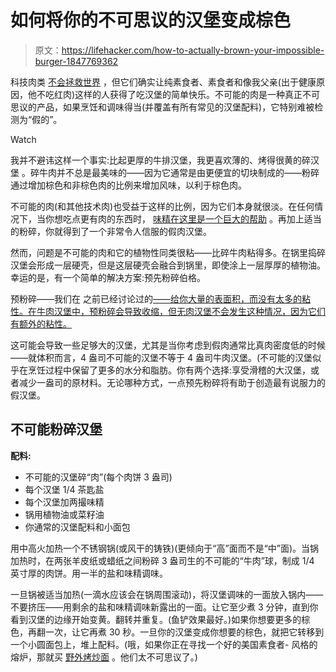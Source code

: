 # 如何将你的不可思议的汉堡变成棕色

> 原文：<https://lifehacker.com/how-to-actually-brown-your-impossible-burger-1847769362>

科技肉类 [不会拯救世界](https://www.wnycstudios.org/podcasts/otm/segments/fake-meat-really-future-on-the-media) ，但它们确实让纯素食者、素食者和像我父亲(出于健康原因，他不吃红肉)这样的人获得了吃汉堡的简单快乐。不可能的肉是一种真正不可思议的产品，如果烹饪和调味得当(并覆盖有所有常见的汉堡配料)，它特别难被检测为“假的”。

Watch

我并不避讳这样一个事实:比起更厚的牛排汉堡，我更喜欢薄的、烤得很黄的碎汉堡 。碎牛肉并不总是最美味的——因为它通常是由更便宜的切块制成的——粉碎通过增加棕色和非棕色肉的比例来增加风味，以利于棕色肉。

不可能的肉(和其他技术肉)也受益于这样的比例，因为它们本身就很淡。在任何情况下，当你想吃点更有肉的东西时， [味精在这里是一个巨大的帮助](https://lifehacker.com/how-to-make-fake-meat-taste-meatier-1844841522) 。再加上适当的粉碎，你就得到了一个非常令人信服的假肉汉堡。

然而，问题是不可能的肉和它的植物性同类很粘——比碎牛肉粘得多。在锅里捣碎汉堡会形成一层硬壳，但是这层硬壳会融合到锅里，即使涂上一层厚厚的植物油。幸运的是，有一个简单的解决方案:预先粉碎伯格。

预粉碎——我们在 之前已经讨论过的[——给你大量的表面积，而没有太多的粘性。在牛肉汉堡中，预粉碎会导致收缩，但无肉汉堡不会发生这种情况，因为它们有额外的粘性。](https://lifehacker.com/why-you-should-pre-smash-your-burgers-1832966230)

这可能会导致一些足够大的汉堡，尤其是当你考虑到假肉通常比真肉密度低的时候——就体积而言，4 盎司不可能的汉堡不等于 4 盎司牛肉汉堡。(不可能的汉堡似乎在烹饪过程中保留了更多的水分和脂肪。你有两个选择:享受滑稽的大汉堡，或者减少一盎司的原材料。无论哪种方式，一点预先粉碎将有助于创造最有说服力的假汉堡。

## 不可能粉碎汉堡

**配料:**

*   不可能的汉堡碎“肉”(每个肉饼 3 盎司)
*   每个汉堡 1/4 茶匙盐
*   每个汉堡加两撮味精
*   锅用植物油或菜籽油
*   你通常的汉堡配料和小面包

用中高火加热一个不锈钢锅(或风干的铸铁)(更倾向于“高”面而不是“中”面)。当锅加热时，在两张羊皮纸或蜡纸之间粉碎 3 盎司生的不可能的“牛肉”球，制成 1/4 英寸厚的肉饼。用一半的盐和味精调味。

一旦锅被适当加热(一滴水应该会在锅周围滚动)，将汉堡调味的一面放入锅内——不要挤压——用剩余的盐和味精调味新露出的一面。让它至少煮 3 分钟，直到你看到汉堡的边缘开始变黄。翻转并重复。(鱼铲效果最好。)如果你想要更多的棕色，再翻一次，让它再煮 30 秒。一旦你的汉堡变成你想要的棕色，就把它转移到一个小圆面包上，堆上配料。(哦，如果你正在寻找一个好的美国素食者- 风格的熔炉，那就买 [野外烤炒面](https://lifehacker.com/two-grilled-cheese-alternatives-for-people-who-cant-eat-1795388350) 。他们太不可思议了。)